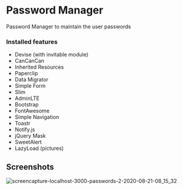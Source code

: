 # Password Manager

Password Manager to maintain the user passwords

### Installed features
- Devise (with invitable module)
- CanCanCan
- Inherited Resources
- Paperclip
- Data Migrator
- Simple Form
- Slim
- AdminLTE
- Bootstrap
- FontAwesome
- Simple Navigation
- Toastr
- Notify.js
- jQuery Mask
- SweetAlert
- LazyLoad (pictures)

## Screenshots

![screencapture-localhost-3000-passwords-2-2020-08-21-08_15_32](https://user-images.githubusercontent.com/50949606/90846763-8aadf300-e386-11ea-8d0b-b9aecf1f06d8.png)
